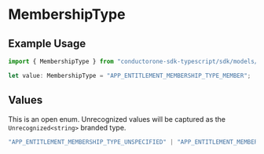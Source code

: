 # MembershipType

## Example Usage

```typescript
import { MembershipType } from "conductorone-sdk-typescript/sdk/models/shared";

let value: MembershipType = "APP_ENTITLEMENT_MEMBERSHIP_TYPE_MEMBER";
```

## Values

This is an open enum. Unrecognized values will be captured as the `Unrecognized<string>` branded type.

```typescript
"APP_ENTITLEMENT_MEMBERSHIP_TYPE_UNSPECIFIED" | "APP_ENTITLEMENT_MEMBERSHIP_TYPE_MEMBER" | "APP_ENTITLEMENT_MEMBERSHIP_TYPE_OWNER" | "APP_ENTITLEMENT_MEMBERSHIP_TYPE_EXCLUSION" | "APP_ENTITLEMENT_MEMBERSHIP_TYPE_ADMIN" | Unrecognized<string>
```